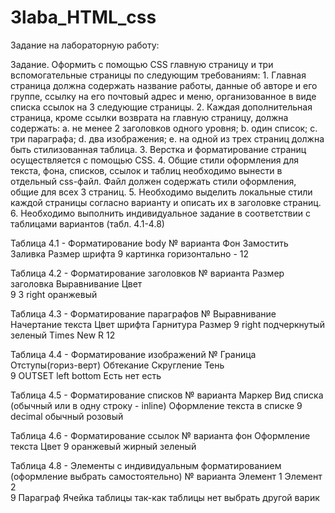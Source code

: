 # 3laba_HTML_css
Задание на лабораторную работу:

Задание. Оформить с помощью CSS главную страницу и три вспомогательные страницы по следующим требованиям:
    1. Главная страница должна содержать название работы, данные об авторе и его группе, ссылку на его почтовый адрес и меню, организованное в виде списка ссылок на 3 следующие страницы.
    2. Каждая дополнительная страница, кроме ссылки возврата на главную страницу, должна содержать:
        a. не менее 2 заголовков одного уровня;
        b. один список;
        c. три параграфа;
        d. два изображения;
        e. на одной из трех страниц должна быть стилизованная таблица.
    3. Верстка и форматирование страниц осуществляется с помощью CSS. 
    4. Общие стили оформления для текста, фона, списков, ссылок и таблиц необходимо вынести в отдельный css-файл. Файл должен содержать стили оформления, общие для всех 3 страниц.
    5. Необходимо выделить локальные стили каждой страницы согласно варианту и описать их в заголовке страниц.  
    6. Необходимо выполнить индивидуальное задание в соответствии с таблицами вариантов (табл. 4.1-4.8)

Таблица  4.1 - Форматирование body 
№ варианта  Фон          Замостить      Заливка         Размер шрифта
    9       картинка   горизонтально       -                    12

Таблица 4.2 - Форматирование заголовков
№ варианта      Размер заголовка        Выравнивание        Цвет        
    9               3                       right           оранжевый

Таблица 4.3 - Форматирование параграфов
№   Выравнивание        Начертание текста       Цвет шрифта     Гарнитура       Размер
9       right               подчеркнутый            зеленый     Times New R     12


Таблица  4.4 - Форматирование изображений
№   Граница     Отступы(гориз-верт)     Обтекание       Скругление      Тень       
9   OUTSET      left bottom             Есть            нет             есть

Таблица  4.5 - Форматирование списков
№ варианта      Маркер      Вид списка (обычный или в одну строку - inline)     Оформление текста в списке
    9           decimal             обычный                                             розовый

Таблица  4.6 - Форматирование ссылок
№ варианта         фон             Оформление текста       Цвет
    9           оранжевый            жирный                  зеленый


Таблица 4.8 - Элементы с индивидуальным форматированием (оформление выбрать самостоятельно)
№ варианта      Элемент  1      Элемент 2      
    9           Параграф        Ячейка таблицы
    так-как таблицы нет выбрать другой варик
